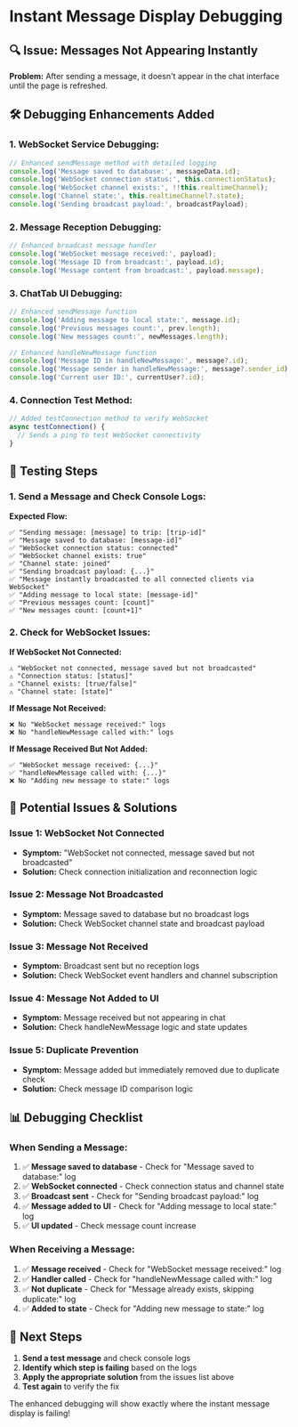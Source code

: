 # Instant Message Display Debugging

## 🔍 **Issue: Messages Not Appearing Instantly**

**Problem:** After sending a message, it doesn't appear in the chat interface until the page is refreshed.

## 🛠️ **Debugging Enhancements Added**

### **1. WebSocket Service Debugging:**
```javascript
// Enhanced sendMessage method with detailed logging
console.log('Message saved to database:', messageData.id);
console.log('WebSocket connection status:', this.connectionStatus);
console.log('WebSocket channel exists:', !!this.realtimeChannel);
console.log('Channel state:', this.realtimeChannel?.state);
console.log('Sending broadcast payload:', broadcastPayload);
```

### **2. Message Reception Debugging:**
```javascript
// Enhanced broadcast message handler
console.log('WebSocket message received:', payload);
console.log('Message ID from broadcast:', payload.id);
console.log('Message content from broadcast:', payload.message);
```

### **3. ChatTab UI Debugging:**
```javascript
// Enhanced sendMessage function
console.log('Adding message to local state:', message.id);
console.log('Previous messages count:', prev.length);
console.log('New messages count:', newMessages.length);

// Enhanced handleNewMessage function
console.log('Message ID in handleNewMessage:', message?.id);
console.log('Message sender in handleNewMessage:', message?.sender_id);
console.log('Current user ID:', currentUser?.id);
```

### **4. Connection Test Method:**
```javascript
// Added testConnection method to verify WebSocket
async testConnection() {
  // Sends a ping to test WebSocket connectivity
}
```

## 🧪 **Testing Steps**

### **1. Send a Message and Check Console Logs:**

**Expected Flow:**
```
✅ "Sending message: [message] to trip: [trip-id]"
✅ "Message saved to database: [message-id]"
✅ "WebSocket connection status: connected"
✅ "WebSocket channel exists: true"
✅ "Channel state: joined"
✅ "Sending broadcast payload: {...}"
✅ "Message instantly broadcasted to all connected clients via WebSocket"
✅ "Adding message to local state: [message-id]"
✅ "Previous messages count: [count]"
✅ "New messages count: [count+1]"
```

### **2. Check for WebSocket Issues:**

**If WebSocket Not Connected:**
```
⚠️ "WebSocket not connected, message saved but not broadcasted"
⚠️ "Connection status: [status]"
⚠️ "Channel exists: [true/false]"
⚠️ "Channel state: [state]"
```

**If Message Not Received:**
```
❌ No "WebSocket message received:" logs
❌ No "handleNewMessage called with:" logs
```

**If Message Received But Not Added:**
```
✅ "WebSocket message received: {...}"
✅ "handleNewMessage called with: {...}"
❌ No "Adding new message to state:" logs
```

## 🔧 **Potential Issues & Solutions**

### **Issue 1: WebSocket Not Connected**
- **Symptom:** "WebSocket not connected, message saved but not broadcasted"
- **Solution:** Check connection initialization and reconnection logic

### **Issue 2: Message Not Broadcasted**
- **Symptom:** Message saved to database but no broadcast logs
- **Solution:** Check WebSocket channel state and broadcast payload

### **Issue 3: Message Not Received**
- **Symptom:** Broadcast sent but no reception logs
- **Solution:** Check WebSocket event handlers and channel subscription

### **Issue 4: Message Not Added to UI**
- **Symptom:** Message received but not appearing in chat
- **Solution:** Check handleNewMessage logic and state updates

### **Issue 5: Duplicate Prevention**
- **Symptom:** Message added but immediately removed due to duplicate check
- **Solution:** Check message ID comparison logic

## 📊 **Debugging Checklist**

### **When Sending a Message:**
1. ✅ **Message saved to database** - Check for "Message saved to database:" log
2. ✅ **WebSocket connected** - Check connection status and channel state
3. ✅ **Broadcast sent** - Check for "Sending broadcast payload:" log
4. ✅ **Message added to UI** - Check for "Adding message to local state:" log
5. ✅ **UI updated** - Check message count increase

### **When Receiving a Message:**
1. ✅ **Message received** - Check for "WebSocket message received:" log
2. ✅ **Handler called** - Check for "handleNewMessage called with:" log
3. ✅ **Not duplicate** - Check for "Message already exists, skipping duplicate:" log
4. ✅ **Added to state** - Check for "Adding new message to state:" log

## 🚀 **Next Steps**

1. **Send a test message** and check console logs
2. **Identify which step is failing** based on the logs
3. **Apply the appropriate solution** from the issues list above
4. **Test again** to verify the fix

The enhanced debugging will show exactly where the instant message display is failing!
